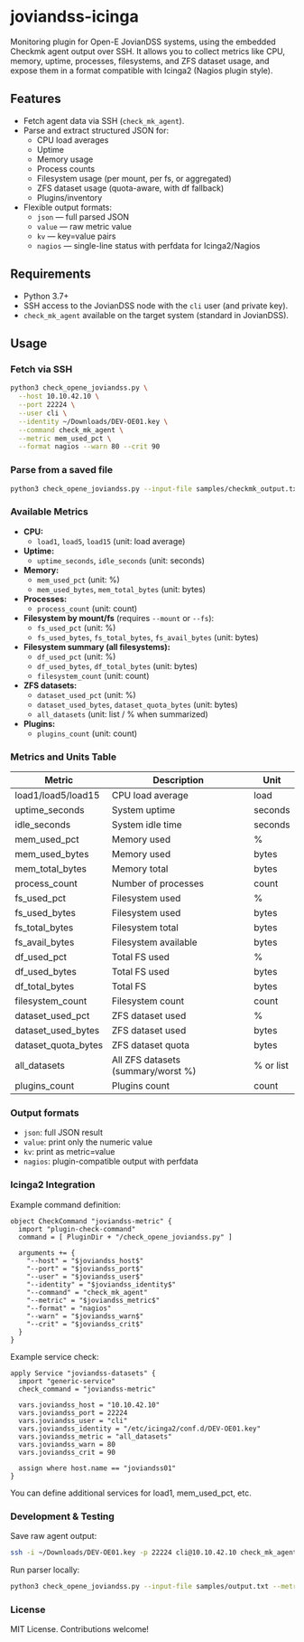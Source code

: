 # joviandss-icinga

Monitoring plugin for Open-E JovianDSS systems, using the embedded
Checkmk agent output over SSH.
It allows you to collect metrics like CPU, memory, uptime, processes, filesystems, and ZFS dataset usage,
and expose them in a format compatible with Icinga2 (Nagios plugin style).

## Features

- Fetch agent data via SSH (`check_mk_agent`).
- Parse and extract structured JSON for:
  - CPU load averages
  - Uptime
  - Memory usage
  - Process counts
  - Filesystem usage (per mount, per fs, or aggregated)
  - ZFS dataset usage (quota-aware, with df fallback)
  - Plugins/inventory
- Flexible output formats:
  - `json` — full parsed JSON
  - `value` — raw metric value
  - `kv` — key=value pairs
  - `nagios` — single-line status with perfdata for Icinga2/Nagios

## Requirements

- Python 3.7+
- SSH access to the JovianDSS node with the `cli` user (and private key).
- `check_mk_agent` available on the target system (standard in JovianDSS).

## Usage

### Fetch via SSH

```bash
python3 check_opene_joviandss.py \
  --host 10.10.42.10 \
  --port 22224 \
  --user cli \
  --identity ~/Downloads/DEV-OE01.key \
  --command check_mk_agent \
  --metric mem_used_pct \
  --format nagios --warn 80 --crit 90
```

### Parse from a saved file

```bash
python3 check_opene_joviandss.py --input-file samples/checkmk_output.txt --metric load1 --format value
```


### Available Metrics

- **CPU:**
  - `load1`, `load5`, `load15` (unit: load average)
- **Uptime:**
  - `uptime_seconds`, `idle_seconds` (unit: seconds)
- **Memory:**
  - `mem_used_pct` (unit: %)
  - `mem_used_bytes`, `mem_total_bytes` (unit: bytes)
- **Processes:**
  - `process_count` (unit: count)
- **Filesystem by mount/fs** (requires `--mount` or `--fs`):
  - `fs_used_pct` (unit: %)
  - `fs_used_bytes`, `fs_total_bytes`, `fs_avail_bytes` (unit: bytes)
- **Filesystem summary (all filesystems):**
  - `df_used_pct` (unit: %)
  - `df_used_bytes`, `df_total_bytes` (unit: bytes)
  - `filesystem_count` (unit: count)
- **ZFS datasets:**
  - `dataset_used_pct` (unit: %)
  - `dataset_used_bytes`, `dataset_quota_bytes` (unit: bytes)
  - `all_datasets` (unit: list / % when summarized)
- **Plugins:**
  - `plugins_count` (unit: count)

### Metrics and Units Table

| Metric               | Description                               | Unit           |
|----------------------|-------------------------------------------|----------------|
| load1/load5/load15   | CPU load average                          | load           |
| uptime_seconds       | System uptime                             | seconds        |
| idle_seconds         | System idle time                          | seconds        |
| mem_used_pct         | Memory used                               | %              |
| mem_used_bytes       | Memory used                               | bytes          |
| mem_total_bytes      | Memory total                              | bytes          |
| process_count        | Number of processes                       | count          |
| fs_used_pct          | Filesystem used                           | %              |
| fs_used_bytes        | Filesystem used                           | bytes          |
| fs_total_bytes       | Filesystem total                          | bytes          |
| fs_avail_bytes       | Filesystem available                      | bytes          |
| df_used_pct          | Total FS used                             | %              |
| df_used_bytes        | Total FS used                             | bytes          |
| df_total_bytes       | Total FS                                  | bytes          |
| filesystem_count     | Filesystem count                          | count          |
| dataset_used_pct     | ZFS dataset used                          | %              |
| dataset_used_bytes   | ZFS dataset used                          | bytes          |
| dataset_quota_bytes  | ZFS dataset quota                         | bytes          |
| all_datasets         | All ZFS datasets (summary/worst %)        | % or list      |
| plugins_count        | Plugins count                             | count          |

### Output formats
- `json`: full JSON result
- `value`: print only the numeric value
- `kv`: print as metric=value
- `nagios`: plugin-compatible output with perfdata

### Icinga2 Integration

Example command definition:
```
object CheckCommand "joviandss-metric" {
  import "plugin-check-command"
  command = [ PluginDir + "/check_opene_joviandss.py" ]

  arguments += {
    "--host" = "$joviandss_host$"
    "--port" = "$joviandss_port$"
    "--user" = "$joviandss_user$"
    "--identity" = "$joviandss_identity$"
    "--command" = "check_mk_agent"
    "--metric" = "$joviandss_metric$"
    "--format" = "nagios"
    "--warn" = "$joviandss_warn$"
    "--crit" = "$joviandss_crit$"
  }
}
```

Example service check:
```
apply Service "joviandss-datasets" {
  import "generic-service"
  check_command = "joviandss-metric"

  vars.joviandss_host = "10.10.42.10"
  vars.joviandss_port = 22224
  vars.joviandss_user = "cli"
  vars.joviandss_identity = "/etc/icinga2/conf.d/DEV-OE01.key"
  vars.joviandss_metric = "all_datasets"
  vars.joviandss_warn = 80
  vars.joviandss_crit = 90

  assign where host.name == "joviandss01"
}
```


You can define additional services for load1, mem_used_pct, etc.

### Development & Testing

Save raw agent output:
```bash
ssh -i ~/Downloads/DEV-OE01.key -p 22224 cli@10.10.42.10 check_mk_agent > samples/output.txt
```

Run parser locally:
```bash
python3 check_opene_joviandss.py --input-file samples/output.txt --metric process_count --format value
```

### License
MIT License. Contributions welcome!

